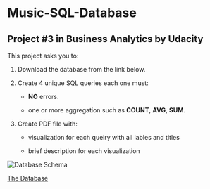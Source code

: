 # Music-SQL-Database
## Project #3 in Business Analytics by Udacity

This project asks you to:

1. Download the database from the link below.

2. Create 4 unique SQL queries each one must:

    * **NO** errors.
    
    * one or more aggregation such as **COUNT**, **AVG**, **SUM**.
    
3. Create PDF file with:

    * visualization for each queiry with all lables and titles
    
    * brief description for each visualization

![Database Schema](https://video.udacity-data.com/topher/2017/June/5956d5ee_screen-shot-2017-06-29-at-10.51.15-pm/screen-shot-2017-06-29-at-10.51.15-pm.png)

[The Database](
http://video.udacity-data.com.s3.amazonaws.com/topher/2017/September/59cdaf80_chinook-db/chinook-db.zip)
